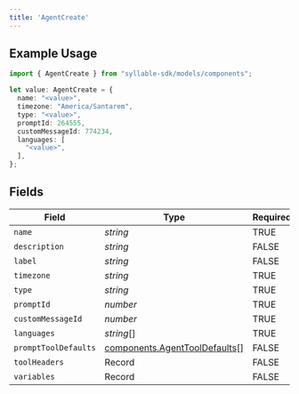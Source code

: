 ```yaml
---
title: 'AgentCreate'
---
```


## Example Usage

```typescript
import { AgentCreate } from "syllable-sdk/models/components";

let value: AgentCreate = {
  name: "<value>",
  timezone: "America/Santarem",
  type: "<value>",
  promptId: 264555,
  customMessageId: 774234,
  languages: [
    "<value>",
  ],
};
```

## Fields

| Field                                                                          | Type                                                                           | Required                                                                       | Description                                                                    |
| ------------------------------------------------------------------------------ | ------------------------------------------------------------------------------ | ------------------------------------------------------------------------------ | ------------------------------------------------------------------------------ |
| `name`                                                                         | *string*                                                                       | TRUE                                                             | N/A                                                                            |
| `description`                                                                  | *string*                                                                       | FALSE                                                             | N/A                                                                            |
| `label`                                                                        | *string*                                                                       | FALSE                                                             | N/A                                                                            |
| `timezone`                                                                     | *string*                                                                       | TRUE                                                             | N/A                                                                            |
| `type`                                                                         | *string*                                                                       | TRUE                                                             | N/A                                                                            |
| `promptId`                                                                     | *number*                                                                       | TRUE                                                             | N/A                                                                            |
| `customMessageId`                                                              | *number*                                                                       | TRUE                                                             | N/A                                                                            |
| `languages`                                                                    | *string*[]                                                                     | TRUE                                                             | N/A                                                                            |
| `promptToolDefaults`                                                           | [components.AgentToolDefaults](sdk-docs/models/components/agenttooldefaults)[] | FALSE                                                             | N/A                                                                            |
| `toolHeaders`                                                                  | Record                                                       | FALSE                                                             | N/A                                                                            |
| `variables`                                                                    | Record                                                       | FALSE                                                             | N/A                                                                            |